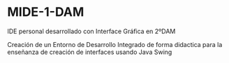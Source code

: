 # MIDE-1-DAM
IDE personal desarrollado con Interface Gráfica en 2ºDAM

Creación de un Entorno de Desarrollo Integrado de forma didactica para la enseñanza de creación de interfaces usando Java Swing
